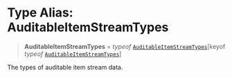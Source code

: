 # Type Alias: AuditableItemStreamTypes

> **AuditableItemStreamTypes** = *typeof* [`AuditableItemStreamTypes`](../variables/AuditableItemStreamTypes.md)\[keyof *typeof* [`AuditableItemStreamTypes`](../variables/AuditableItemStreamTypes.md)\]

The types of auditable item stream data.
